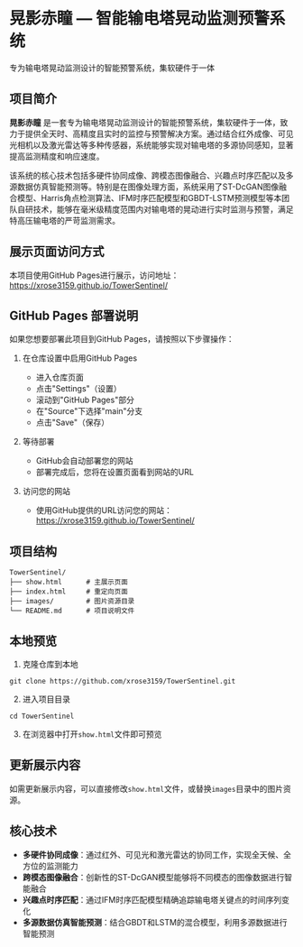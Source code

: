 # 晃影赤瞳 — 智能输电塔晃动监测预警系统

专为输电塔晃动监测设计的智能预警系统，集软硬件于一体

## 项目简介

**晃影赤瞳** 是一套专为输电塔晃动监测设计的智能预警系统，集软硬件于一体，致力于提供全天时、高精度且实时的监控与预警解决方案。通过结合红外成像、可见光相机以及激光雷达等多种传感器，系统能够实现对输电塔的多源协同感知，显著提高监测精度和响应速度。

该系统的核心技术包括多硬件协同成像、跨模态图像融合、兴趣点时序匹配以及多源数据仿真智能预测等。特别是在图像处理方面，系统采用了ST-DcGAN图像融合模型、Harris角点检测算法、IFM时序匹配模型和GBDT-LSTM预测模型等本团队自研技术，能够在毫米级精度范围内对输电塔的晃动进行实时监测与预警，满足特高压输电塔的严苛监测需求。

## 展示页面访问方式

本项目使用GitHub Pages进行展示，访问地址：https://xrose3159.github.io/TowerSentinel/

## GitHub Pages 部署说明

如果您想要部署此项目到GitHub Pages，请按照以下步骤操作：

1. 在仓库设置中启用GitHub Pages
   - 进入仓库页面
   - 点击"Settings"（设置）
   - 滚动到"GitHub Pages"部分
   - 在"Source"下选择"main"分支
   - 点击"Save"（保存）

2. 等待部署
   - GitHub会自动部署您的网站
   - 部署完成后，您将在设置页面看到网站的URL

3. 访问您的网站
   - 使用GitHub提供的URL访问您的网站：https://xrose3159.github.io/TowerSentinel/

## 项目结构

```
TowerSentinel/
├── show.html      # 主展示页面
├── index.html     # 重定向页面
├── images/        # 图片资源目录
└── README.md      # 项目说明文件
```

## 本地预览

1. 克隆仓库到本地
```
git clone https://github.com/xrose3159/TowerSentinel.git
```

2. 进入项目目录
```
cd TowerSentinel
```

3. 在浏览器中打开`show.html`文件即可预览

## 更新展示内容

如需更新展示内容，可以直接修改`show.html`文件，或替换`images`目录中的图片资源。

## 核心技术

- **多硬件协同成像**：通过红外、可见光和激光雷达的协同工作，实现全天候、全方位的监测能力
- **跨模态图像融合**：创新性的ST-DcGAN模型能够将不同模态的图像数据进行智能融合
- **兴趣点时序匹配**：通过IFM时序匹配模型精确追踪输电塔关键点的时间序列变化
- **多源数据仿真智能预测**：结合GBDT和LSTM的混合模型，利用多源数据进行智能预测 
